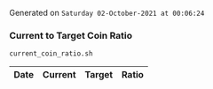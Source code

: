 Generated on `Saturday 02-October-2021 at 00:06:24`

### Current to Target Coin Ratio
`current_coin_ratio.sh`

Date|Current|Target|Ratio
---|---|---|---
